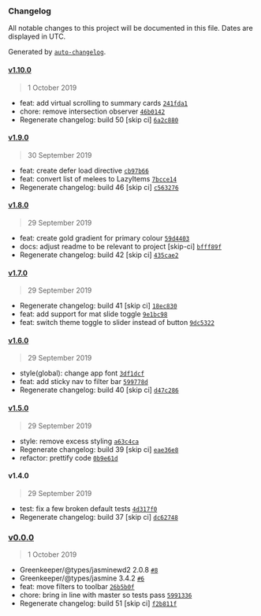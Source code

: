 ### Changelog

All notable changes to this project will be documented in this file. Dates are displayed in UTC.

Generated by [`auto-changelog`](https://github.com/CookPete/auto-changelog).

#### [v1.10.0](https://github.com/codemastermick/FrameTracker/compare/v1.9.0...v1.10.0)

> 1 October 2019

- feat: add virtual scrolling to summary cards [`241fda1`](https://github.com/codemastermick/FrameTracker/commit/241fda1de5701e43ed9136aa4bb1133c08255bc3)
- chore: remove intersection observer [`46b0142`](https://github.com/codemastermick/FrameTracker/commit/46b0142712eb8b90d4877d2ba7a3d92dcfb2ec38)
- Regenerate changelog: build 50 [skip ci] [`6a2c880`](https://github.com/codemastermick/FrameTracker/commit/6a2c8804038d5e4951a5b25df25481d9678835b2)

#### [v1.9.0](https://github.com/codemastermick/FrameTracker/compare/v1.8.0...v1.9.0)

> 30 September 2019

- feat: create defer load directive [`cb97b66`](https://github.com/codemastermick/FrameTracker/commit/cb97b66a4dfa2c0bd91bd7bd47251f4dfb1b0228)
- feat: convert list of melees to LazyItems [`7bcce14`](https://github.com/codemastermick/FrameTracker/commit/7bcce149b0ad43726d8451a59e8ee0a65bac9568)
- Regenerate changelog: build 46 [skip ci] [`c563276`](https://github.com/codemastermick/FrameTracker/commit/c5632768456cf696fab695980baf7e2753643c89)

#### [v1.8.0](https://github.com/codemastermick/FrameTracker/compare/v1.7.0...v1.8.0)

> 29 September 2019

- feat: create gold gradient for primary colour [`59d4403`](https://github.com/codemastermick/FrameTracker/commit/59d4403c4ecd60d879310191adbe2a0b506c3ff6)
- docs: adjust readme to be relevant to project [skip-ci] [`bfff89f`](https://github.com/codemastermick/FrameTracker/commit/bfff89f65e34eb7cb148df90e7bc333185f2bd54)
- Regenerate changelog: build 42 [skip ci] [`435cae2`](https://github.com/codemastermick/FrameTracker/commit/435cae2871527222974bcccd0350bf5c4f9dfc37)

#### [v1.7.0](https://github.com/codemastermick/FrameTracker/compare/v1.6.0...v1.7.0)

> 29 September 2019

- Regenerate changelog: build 41 [skip ci] [`18ec830`](https://github.com/codemastermick/FrameTracker/commit/18ec830e4647cfaa530c6100ee4e5454945766c8)
- feat: add support for mat slide toggle [`9e1bc98`](https://github.com/codemastermick/FrameTracker/commit/9e1bc98c9d176a147884011124380fff2998f2b7)
- feat: switch theme toggle to slider instead of button [`9dc5322`](https://github.com/codemastermick/FrameTracker/commit/9dc53223a25b2bd2961d35862de0ba2f021a64c8)

#### [v1.6.0](https://github.com/codemastermick/FrameTracker/compare/v1.5.0...v1.6.0)

> 29 September 2019

- style(global): change app font [`3df1dcf`](https://github.com/codemastermick/FrameTracker/commit/3df1dcf73c948c9892d3cf18e7bf65c5173e1bfc)
- feat: add sticky nav to filter bar [`599778d`](https://github.com/codemastermick/FrameTracker/commit/599778decd69de6a05ec99384bb7d1683ad9eb98)
- Regenerate changelog: build 40 [skip ci] [`d47c286`](https://github.com/codemastermick/FrameTracker/commit/d47c28651a3c4e6ddaa75fcdd0ba83d577e99b92)

#### [v1.5.0](https://github.com/codemastermick/FrameTracker/compare/v1.4.0...v1.5.0)

> 29 September 2019

- style: remove excess styling [`a63c4ca`](https://github.com/codemastermick/FrameTracker/commit/a63c4cad828f9fa76e38149dfe26e17d4c9ebb01)
- Regenerate changelog: build 39 [skip ci] [`eae36e8`](https://github.com/codemastermick/FrameTracker/commit/eae36e858867a6c0d449ef825f5bbe697c1f20cd)
- refactor: prettify code [`0b9e61d`](https://github.com/codemastermick/FrameTracker/commit/0b9e61d66f6f46deaf03ebcf28c4423671172796)

#### v1.4.0

> 29 September 2019

- test: fix a few broken default tests [`4d317f0`](https://github.com/codemastermick/FrameTracker/commit/4d317f080894dc0a5dcbc29097ca102c92d0b5ad)
- Regenerate changelog: build 37 [skip ci] [`dc62748`](https://github.com/codemastermick/FrameTracker/commit/dc62748d9b8b011438ef942fa60924a077451bac)

### [v0.0.0](https://github.com/codemastermick/FrameTracker/compare/v1.10.0...v0.0.0)

> 1 October 2019

- Greenkeeper/@types/jasminewd2 2.0.8 [`#8`](https://github.com/codemastermick/FrameTracker/pull/8)
- Greenkeeper/@types/jasmine 3.4.2 [`#6`](https://github.com/codemastermick/FrameTracker/pull/6)
- feat: move filters to toolbar [`26b5b0f`](https://github.com/codemastermick/FrameTracker/commit/26b5b0f1ded6621040a70366c4341667839f1997)
- chore: bring in line with master so tests pass [`5991336`](https://github.com/codemastermick/FrameTracker/commit/5991336f079e5384052b14780ae9260f74c0f56c)
- Regenerate changelog: build 51 [skip ci] [`f2b811f`](https://github.com/codemastermick/FrameTracker/commit/f2b811ff46f23bde17ef79f5182885c8147a7815)
